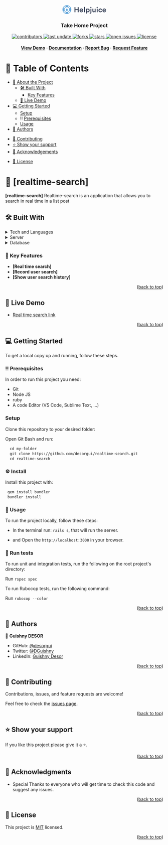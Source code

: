 <a name="readme-top"></a>

<div align="center">

  <img src="./app/assets/images/Helpjuice_logo.png" alt="logo" width="140"  height="auto" />
  <br/>

  <h3><b>Take Home Project</b></h3>


  <!-- Badges -->
<p>
  <a href="https://github.com/desorgui/realtime-search/graphs/contributors">
    <img src="https://img.shields.io/github/contributors/desorgui/realtime-search" alt="contributors" />
  </a>
  <a href="">
    <img src="https://img.shields.io/github/last-commit/desorgui/realtime-search" alt="last update" />
  </a>
  <a href="https://github.com/desorgui/realtime-search/network/members">
    <img src="https://img.shields.io/github/forks/desorgui/realtime-search" alt="forks" />
  </a>
  <a href="https://github.com/desorgui/realtime-search/stargazers">
    <img src="https://img.shields.io/github/stars/desorgui/realtime-search" alt="stars" />
  </a>
  <a href="https://github.com/desorgui/realtime-search/issues/">
    <img src="https://img.shields.io/github/issues/desorgui/realtime-search" alt="open issues" />
  </a>
  <a href="https://github.com/desorgui/realtime-search/blob/main/MIT.md">
    <img src="https://img.shields.io/github/license/desorgui/realtime-search.svg" alt="license" />
  </a>
</p>
   
<h4>
    <a href="https://rails-6e4u.onrender.com/">View Demo</a>
  <span> · </span>
    <a href="https://github.com/desorgui/realtime-search">Documentation</a>
  <span> · </span>
    <a href="https://github.com/desorgui/realtime-search/issues/">Report Bug</a>
  <span> · </span>
    <a href="https://github.com/desorgui/realtime-search/issues/">Request Feature</a>
  </h4>

</div>

<!-- TABLE OF CONTENTS -->

# 📗 Table of Contents

- [📖 About the Project](#about-project)
  <!-- - :camera: [Screenshots](#screenshots) -->
  - [🛠 Built With](#built-with)
    <!-- - [Tech Stack](#tech-stack) -->
    - [Key Features](#key-features)
  - [🚀 Live Demo](#live-demo)
- [💻 Getting Started](#getting-started)
  - [Setup](#setup)
  - :bangbang: [Prerequisites](#prerequisites)
  <!-- - [Install](#install) -->
  - [Usage](#usage)
  <!-- - [Run tests](#run-tests) -->
  <!-- - [Deployment](#triangular_flag_on_post-deployment) -->
- [👥 Authors](#authors)
<!-- - [🔭 Future Features](#future-features) -->
- [🤝 Contributing](#contributing)
- [⭐️ Show your support](#support)
- [🙏 Acknowledgements](#acknowledgements)
<!-- - [Presentation Video](#presentation-video) -->
<!-- - [❓ FAQ](#faq) -->
- [📝 License](#license)

<!-- PROJECT DESCRIPTION -->

# 📖 [realtime-search] <a name="about-project"></a>

<!-- > Describe your project in 1 or 2 sentences. -->

**[realtime-search]** Realtime-search is an application that allows you to search in real time in a list post

<!-- ## :camera: Screenshots <a name="screenshots"></a> -->

## 🛠 Built With <a name="built-with"></a>

<!-- ### :space_invader: Tech Stack <a name="tech-stack"></a> -->

<!-- > Describe the tech stack and include only the relevant sections that apply to your project. -->

<details>
  <summary>Tech and Languages</summary>
  <ul>
    <li><a href="https://www.w3schools.com/css/">CSS</a></li>
    <li><a href="https://www.javascript.com/">Javascript</a></li>
    <li><a href="https://www.ruby-lang.org/">Ruby</a></li>
    <li><a href="https://rubyonrails.org/">Ruby on Rails</a></li>
    <li><a href="https://www.postgresql.org/">Postgres</a></li>
    <li><a href="https://github.com/heartcombo/devise">Devise</a></li>
  </ul>
</details>

<details>
  <summary>Server</summary>
  <ul>
    <li><a href="https://rubyonrails.org/">Ruby on Rails</a></li>
  </ul>
</details>

<details>
<summary>Database</summary>
  <ul>
    <li><a href="https://www.postgresql.org/">PostgreSQL</a></li>
  </ul>
</details>

<!-- Features -->

### :dart: Key Features <a name="key-features"></a>

<!-- > Describe between 1-3 key features of the application. -->

- **[Real time search]**
- **[Record user search]**
- **[Show user search history]**
<!-- - **[key_feature_3]** -->

<p align="right">(<a href="#readme-top">back to top</a>)</p>

<!-- LIVE DEMO -->

## 🚀 Live Demo <a name="live-demo"></a>

- [Real time search link](https://rails-6e4u.onrender.com/)

<p align="right">(<a href="#readme-top">back to top</a>)</p>

<!-- GETTING STARTED -->

## 💻 Getting Started <a name="getting-started"></a>

<!-- > Describe how a new developer could make use of your project. -->

To get a local copy up and running, follow these steps.

### :bangbang: Prerequisites <a name="prerequisites"></a>

In order to run this project you need:

- Git
- Node JS
- ruby
- A code Editor (VS Code, Sublime Text, ...)

<!--
Example command:

```sh
 gem install rails
```
 -->

### Setup <a name="setup"></a>

Clone this repository to your desired folder:

Open Git Bash and run:

```
  cd my-folder
  git clone https://github.com/desorgui/realtime-search.git
  cd realtime-search
```

### :gear: Install <a name="install"></a>

Install this project with: 

<!--
Example command: -->

```
 gem install bundler
 bundler install
```

### :eyes: Usage <a name="usage"></a>

To run the project locally, follow these steps:

- In the terminal run: `rails s`, that will run the server.

- and Open the `http://localhost:3000` in your browser.
<!--
Example command:

```sh
  rails server
```
--->

 ### :test_tube: Run tests <a name="Test"></a>
To run unit and integration tests, run the following on the root project's directory:

Run `rspec spec`

To run Rubocop tests, run the following command:

Run `rubocop --color`

<p align="right">(<a href="#readme-top">back to top</a>)</p>

<!-- AUTHORS -->

## 👥 Authors <a name="authors"></a>

<!-- > Mention all of the collaborators of this project. -->

👤 **Guishny DESOR**

- GitHub: [@desorgui](https://github.com/desorgui)
- Twitter: [@DGuishny](https://twitter.com/DGuishny)
- LinkedIn: [Guishny Desor](https://www.linkedin.com/in/desorguishny)

<p align="right">(<a href="#readme-top">back to top</a>)</p>

## 🤝 Contributing <a name="contributing"></a>

Contributions, issues, and feature requests are welcome!

Feel free to check the [issues page](../../issues/).

<p align="right">(<a href="#readme-top">back to top</a>)</p>

<!-- SUPPORT -->

## ⭐️ Show your support <a name="support"></a>

<!-- > Write a message to encourage readers to support your project -->

If you like this project please give it a ⭐️.

<p align="right">(<a href="#readme-top">back to top</a>)</p>

<!-- ACKNOWLEDGEMENTS -->

## 🙏 Acknowledgments <a name="acknowledgements"></a>

- Special Thanks to everyone who will get time to check this code and suggest any issues.


<p align="right">(<a href="#readme-top">back to top</a>)</p>

## 📝 License <a name="license"></a>

This project is [MIT](./MIT.md) licensed.

<p align="right">(<a href="#readme-top">back to top</a>)</p>
